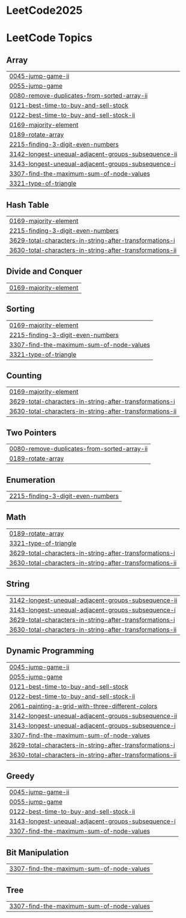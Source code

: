 # LeetCode2025
<!---LeetCode Topics Start-->
# LeetCode Topics
## Array
|  |
| ------- |
| [0045-jump-game-ii](https://github.com/saptarshisarkar20/LeetCode2025/tree/master/0045-jump-game-ii) |
| [0055-jump-game](https://github.com/saptarshisarkar20/LeetCode2025/tree/master/0055-jump-game) |
| [0080-remove-duplicates-from-sorted-array-ii](https://github.com/saptarshisarkar20/LeetCode2025/tree/master/0080-remove-duplicates-from-sorted-array-ii) |
| [0121-best-time-to-buy-and-sell-stock](https://github.com/saptarshisarkar20/LeetCode2025/tree/master/0121-best-time-to-buy-and-sell-stock) |
| [0122-best-time-to-buy-and-sell-stock-ii](https://github.com/saptarshisarkar20/LeetCode2025/tree/master/0122-best-time-to-buy-and-sell-stock-ii) |
| [0169-majority-element](https://github.com/saptarshisarkar20/LeetCode2025/tree/master/0169-majority-element) |
| [0189-rotate-array](https://github.com/saptarshisarkar20/LeetCode2025/tree/master/0189-rotate-array) |
| [2215-finding-3-digit-even-numbers](https://github.com/saptarshisarkar20/LeetCode2025/tree/master/2215-finding-3-digit-even-numbers) |
| [3142-longest-unequal-adjacent-groups-subsequence-ii](https://github.com/saptarshisarkar20/LeetCode2025/tree/master/3142-longest-unequal-adjacent-groups-subsequence-ii) |
| [3143-longest-unequal-adjacent-groups-subsequence-i](https://github.com/saptarshisarkar20/LeetCode2025/tree/master/3143-longest-unequal-adjacent-groups-subsequence-i) |
| [3307-find-the-maximum-sum-of-node-values](https://github.com/saptarshisarkar20/LeetCode2025/tree/master/3307-find-the-maximum-sum-of-node-values) |
| [3321-type-of-triangle](https://github.com/saptarshisarkar20/LeetCode2025/tree/master/3321-type-of-triangle) |
## Hash Table
|  |
| ------- |
| [0169-majority-element](https://github.com/saptarshisarkar20/LeetCode2025/tree/master/0169-majority-element) |
| [2215-finding-3-digit-even-numbers](https://github.com/saptarshisarkar20/LeetCode2025/tree/master/2215-finding-3-digit-even-numbers) |
| [3629-total-characters-in-string-after-transformations-i](https://github.com/saptarshisarkar20/LeetCode2025/tree/master/3629-total-characters-in-string-after-transformations-i) |
| [3630-total-characters-in-string-after-transformations-ii](https://github.com/saptarshisarkar20/LeetCode2025/tree/master/3630-total-characters-in-string-after-transformations-ii) |
## Divide and Conquer
|  |
| ------- |
| [0169-majority-element](https://github.com/saptarshisarkar20/LeetCode2025/tree/master/0169-majority-element) |
## Sorting
|  |
| ------- |
| [0169-majority-element](https://github.com/saptarshisarkar20/LeetCode2025/tree/master/0169-majority-element) |
| [2215-finding-3-digit-even-numbers](https://github.com/saptarshisarkar20/LeetCode2025/tree/master/2215-finding-3-digit-even-numbers) |
| [3307-find-the-maximum-sum-of-node-values](https://github.com/saptarshisarkar20/LeetCode2025/tree/master/3307-find-the-maximum-sum-of-node-values) |
| [3321-type-of-triangle](https://github.com/saptarshisarkar20/LeetCode2025/tree/master/3321-type-of-triangle) |
## Counting
|  |
| ------- |
| [0169-majority-element](https://github.com/saptarshisarkar20/LeetCode2025/tree/master/0169-majority-element) |
| [3629-total-characters-in-string-after-transformations-i](https://github.com/saptarshisarkar20/LeetCode2025/tree/master/3629-total-characters-in-string-after-transformations-i) |
| [3630-total-characters-in-string-after-transformations-ii](https://github.com/saptarshisarkar20/LeetCode2025/tree/master/3630-total-characters-in-string-after-transformations-ii) |
## Two Pointers
|  |
| ------- |
| [0080-remove-duplicates-from-sorted-array-ii](https://github.com/saptarshisarkar20/LeetCode2025/tree/master/0080-remove-duplicates-from-sorted-array-ii) |
| [0189-rotate-array](https://github.com/saptarshisarkar20/LeetCode2025/tree/master/0189-rotate-array) |
## Enumeration
|  |
| ------- |
| [2215-finding-3-digit-even-numbers](https://github.com/saptarshisarkar20/LeetCode2025/tree/master/2215-finding-3-digit-even-numbers) |
## Math
|  |
| ------- |
| [0189-rotate-array](https://github.com/saptarshisarkar20/LeetCode2025/tree/master/0189-rotate-array) |
| [3321-type-of-triangle](https://github.com/saptarshisarkar20/LeetCode2025/tree/master/3321-type-of-triangle) |
| [3629-total-characters-in-string-after-transformations-i](https://github.com/saptarshisarkar20/LeetCode2025/tree/master/3629-total-characters-in-string-after-transformations-i) |
| [3630-total-characters-in-string-after-transformations-ii](https://github.com/saptarshisarkar20/LeetCode2025/tree/master/3630-total-characters-in-string-after-transformations-ii) |
## String
|  |
| ------- |
| [3142-longest-unequal-adjacent-groups-subsequence-ii](https://github.com/saptarshisarkar20/LeetCode2025/tree/master/3142-longest-unequal-adjacent-groups-subsequence-ii) |
| [3143-longest-unequal-adjacent-groups-subsequence-i](https://github.com/saptarshisarkar20/LeetCode2025/tree/master/3143-longest-unequal-adjacent-groups-subsequence-i) |
| [3629-total-characters-in-string-after-transformations-i](https://github.com/saptarshisarkar20/LeetCode2025/tree/master/3629-total-characters-in-string-after-transformations-i) |
| [3630-total-characters-in-string-after-transformations-ii](https://github.com/saptarshisarkar20/LeetCode2025/tree/master/3630-total-characters-in-string-after-transformations-ii) |
## Dynamic Programming
|  |
| ------- |
| [0045-jump-game-ii](https://github.com/saptarshisarkar20/LeetCode2025/tree/master/0045-jump-game-ii) |
| [0055-jump-game](https://github.com/saptarshisarkar20/LeetCode2025/tree/master/0055-jump-game) |
| [0121-best-time-to-buy-and-sell-stock](https://github.com/saptarshisarkar20/LeetCode2025/tree/master/0121-best-time-to-buy-and-sell-stock) |
| [0122-best-time-to-buy-and-sell-stock-ii](https://github.com/saptarshisarkar20/LeetCode2025/tree/master/0122-best-time-to-buy-and-sell-stock-ii) |
| [2061-painting-a-grid-with-three-different-colors](https://github.com/saptarshisarkar20/LeetCode2025/tree/master/2061-painting-a-grid-with-three-different-colors) |
| [3142-longest-unequal-adjacent-groups-subsequence-ii](https://github.com/saptarshisarkar20/LeetCode2025/tree/master/3142-longest-unequal-adjacent-groups-subsequence-ii) |
| [3143-longest-unequal-adjacent-groups-subsequence-i](https://github.com/saptarshisarkar20/LeetCode2025/tree/master/3143-longest-unequal-adjacent-groups-subsequence-i) |
| [3307-find-the-maximum-sum-of-node-values](https://github.com/saptarshisarkar20/LeetCode2025/tree/master/3307-find-the-maximum-sum-of-node-values) |
| [3629-total-characters-in-string-after-transformations-i](https://github.com/saptarshisarkar20/LeetCode2025/tree/master/3629-total-characters-in-string-after-transformations-i) |
| [3630-total-characters-in-string-after-transformations-ii](https://github.com/saptarshisarkar20/LeetCode2025/tree/master/3630-total-characters-in-string-after-transformations-ii) |
## Greedy
|  |
| ------- |
| [0045-jump-game-ii](https://github.com/saptarshisarkar20/LeetCode2025/tree/master/0045-jump-game-ii) |
| [0055-jump-game](https://github.com/saptarshisarkar20/LeetCode2025/tree/master/0055-jump-game) |
| [0122-best-time-to-buy-and-sell-stock-ii](https://github.com/saptarshisarkar20/LeetCode2025/tree/master/0122-best-time-to-buy-and-sell-stock-ii) |
| [3143-longest-unequal-adjacent-groups-subsequence-i](https://github.com/saptarshisarkar20/LeetCode2025/tree/master/3143-longest-unequal-adjacent-groups-subsequence-i) |
| [3307-find-the-maximum-sum-of-node-values](https://github.com/saptarshisarkar20/LeetCode2025/tree/master/3307-find-the-maximum-sum-of-node-values) |
## Bit Manipulation
|  |
| ------- |
| [3307-find-the-maximum-sum-of-node-values](https://github.com/saptarshisarkar20/LeetCode2025/tree/master/3307-find-the-maximum-sum-of-node-values) |
## Tree
|  |
| ------- |
| [3307-find-the-maximum-sum-of-node-values](https://github.com/saptarshisarkar20/LeetCode2025/tree/master/3307-find-the-maximum-sum-of-node-values) |
<!---LeetCode Topics End-->